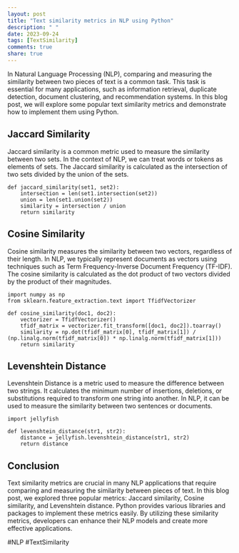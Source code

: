 ```yaml
---
layout: post
title: "Text similarity metrics in NLP using Python"
description: " "
date: 2023-09-24
tags: [TextSimilarity]
comments: true
share: true
---
```


In Natural Language Processing (NLP), comparing and measuring the similarity between two pieces of text is a common task. This task is essential for many applications, such as information retrieval, duplicate detection, document clustering, and recommendation systems. In this blog post, we will explore some popular text similarity metrics and demonstrate how to implement them using Python.

## Jaccard Similarity
Jaccard similarity is a common metric used to measure the similarity between two sets. In the context of NLP, we can treat words or tokens as elements of sets. The Jaccard similarity is calculated as the intersection of two sets divided by the union of the sets.

```
def jaccard_similarity(set1, set2):
    intersection = len(set1.intersection(set2))
    union = len(set1.union(set2))
    similarity = intersection / union
    return similarity
```

## Cosine Similarity
Cosine similarity measures the similarity between two vectors, regardless of their length. In NLP, we typically represent documents as vectors using techniques such as Term Frequency-Inverse Document Frequency (TF-IDF). The cosine similarity is calculated as the dot product of two vectors divided by the product of their magnitudes.

```
import numpy as np
from sklearn.feature_extraction.text import TfidfVectorizer

def cosine_similarity(doc1, doc2):
    vectorizer = TfidfVectorizer()
    tfidf_matrix = vectorizer.fit_transform([doc1, doc2]).toarray()
    similarity = np.dot(tfidf_matrix[0], tfidf_matrix[1]) / (np.linalg.norm(tfidf_matrix[0]) * np.linalg.norm(tfidf_matrix[1]))
    return similarity
```

## Levenshtein Distance
Levenshtein Distance is a metric used to measure the difference between two strings. It calculates the minimum number of insertions, deletions, or substitutions required to transform one string into another. In NLP, it can be used to measure the similarity between two sentences or documents.

```
import jellyfish

def levenshtein_distance(str1, str2):
    distance = jellyfish.levenshtein_distance(str1, str2)
    return distance
```

## Conclusion
Text similarity metrics are crucial in many NLP applications that require comparing and measuring the similarity between pieces of text. In this blog post, we explored three popular metrics: Jaccard similarity, Cosine similarity, and Levenshtein distance. Python provides various libraries and packages to implement these metrics easily. By utilizing these similarity metrics, developers can enhance their NLP models and create more effective applications.

#NLP #TextSimilarity